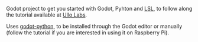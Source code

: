 
Godot project to get you started with Godot, Pyhton and [LSL](https://labstreaminglayer.readthedocs.io/), to follow along the tutorial available at [Ullo Labs](https://labs.ullo.fr/tutorials/python-and-godot-engine-on-a-raspberry-pi-displaying-physiological-signals-with-lsl/).

Uses [godot-python](https://github.com/touilleMan/godot-python), to be installed through the Godot editor or manually (follow the tutorial if you are interested in using it on Raspberry Pi).
